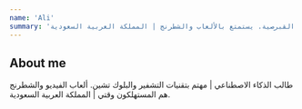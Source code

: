 ```yaml
---
name: 'Ali'
summary: 'الذكاء الاصطناعي | الطلاب مهتم بالعملة القبرصية. يستمتع بالألعاب والشطرنج | المملكة العربية السعودية'
---
```


## About me

طالب الذكاء الاصطناعي | مهتم بتقنيات التشفير والبلوك تشين. ألعاب الفيديو والشطرنج هم المستهلكون وقتي | المملكة العربية السعودية.

